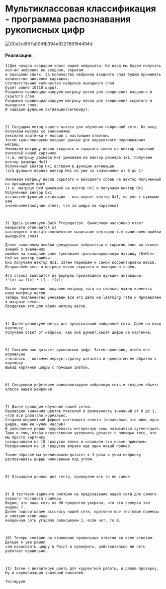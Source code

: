# Мультиклассовая классификация - программа распознавания рукописных цифр


 ![00e2c8f57a0041b394e922789194494d](https://user-images.githubusercontent.com/55453859/114109722-836c3300-98de-11eb-87f9-18fea6c012a6.png)

#### Реализация:

    1)Для начала создадим класс нашей нейросети. На вход мы будем получать кол-во нейронов во входном, скрытом
    и выходном слоях. За количество нейронов входного слоя будем принимать количество пикселей картинки. 
    Соответственно количество нейронов выходного слоя
    будет равно 10(10 цирф). 
    Рандомно проинициализируем матрицу весов для соединения входного и скрытого слоя. 
    Рандомно проинициализируем матрицу весов для соединения скрытого и выходного слоя. 
    И зададим функцию активации(сигмоиду). 



    2) Создадим метод нашего класса для обучения нейронной сети. На вход получаем массив со значениями 
    пикселей картинки и массив с настоящим ответом.
    Затем транспонируем входные данные для корректного перемножения матриц. 
    Умножаем матрицу весов входного и скрытого слоев на вектор значений пикселей нашей картинки 
    (т.е. матрицу размера HxI умножаем на вектор размера Ix1, получаем вектор размера Hx1)
    Полученный вектор Hx1 вставим в функцию активации
    (эта функция вернет вектор Hx1 но уже со значениями от 0 до 1)
    
    Умножаем матрицу весов скрытого и выходного слоев на вектор полученный на предыдущем шаге
    (т.е. матрицу OxH умножаем на вектор Hx1 и получаем вектор Ox1. Полученный вектор Ox1 
    вставляем функцию активации - она вернет вектор Ox1, но уже с нужными нам 
    значениями(получим ответ, что за цифра на картинке)



    3) Здесь реализуем Back Propagation. Вычисляем насколько ответ нейросети отличается от 
    настоящего ответа(поэлементное вычитание векторов т.е вычисляем ошибки выходного слоя)
    
    Далее вычисляем ошибки допущенные нейросетью в скрытом слое на основе знаний о значениях
    ошибок на выходном слое (умножаем транспонированную матрицу (OxH)=> HxO на вектор ошибки
    Ox1 получаем вектор Hx1. Затем перейдем к самой корректировки весов.
    Исправляем веса в матрице весов скрытого и выходного слоев. 
    
    Эта строка выводится из формулы производной функции активации: 
    f'(x) == f(x) * (1 - f(x)) 
    
    После перемножения получаем матрицу того на сколько нужно изменить нашу матрицу весов. 
    Теперь поэлементно умножаем все это дело на learning rate и прибавляем к матрице весов.
    Проделаем это для обеих матриц весов.



    4) Далее реализуем метод для предсказаний нейронной сети. Даем на вход картинку -  
    получаем ответ от нейроки, как она думает,какая цифра на картинке.



    5) Считаем наш датасет рукописных цифр. Затем проверим, чтобы все нормально 
    считалось - возьмем первую строчку датасета и превратим ее обратно в картинку. 
    Вывод картинки цифры с помощью imshow.



    6) Следующим действием инициализируем нейронную сеть и создаем объект класса нашей нейронки  



    7) Далее проводим обучение нашей сетки. 
    Переводим значения цветов пикселей в размерность значений от 0 до 1, чтоб все работало нормально.
    Создаем корректный формат настоящего ответа (изначально это лишь одна цифра, нам же нужен массив)
    В дополнение решил попробовать интересную вещь называется аугментация. 
    Трюк в том, чтобы искусственно увеличить датасет с помощью того, что мы просто картинку 
    поворачиваем на 10 градусов влево и называем это новым примером. 
    Поворачиваем на 10 градусов вправо еще один новый пример. 
    
    Таким образом мы увеличиваем датасет в 3 раза и учим нейронку распознавать цифры написанные под углом.



    8) Открываем данные для теста, проверяем все то же самое



    9) В тестовом варианте смотрим на предсказание нашей сети для самого первого тестового примера. 
    Видим, что наша сеть на 98 процентов уверена, что это семерка тип индекс 7.
    Далее подсчитываем accuracy нашей сети, прогоняя все тестовые примеры и смотрим если наша 
    нейронная сеть угадала записываем 1, если нет, то 0.



    10) Теперь смотрим на отношение правильных ответов ко всем ответам. Дальше я уже решил 
    сам нарисовать цифру в Paint и проверить, действительно ли сеть работает правильно. 
    
    
    
    11) Затем я инвертирую цвета для корректной работы, и делаю проверку.
    Ну и нормализация значений пикселей.
    
    Тестируем

